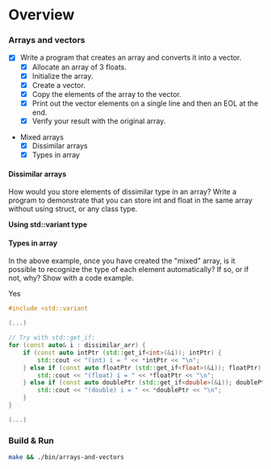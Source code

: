 # Overview
### Arrays and vectors
- [x] Write a program that creates an array and converts it into a vector.
    - [x] Allocate an array of 3 floats.
    - [x] Initialize the array.
    - [x] Create a vector.
    - [x] Copy the elements of the array to the vector.
    - [x] Print out the vector elements on a single line and then an EOL at the end.
    - [x] Verify your result with the original array.

- Mixed arrays
    - [x] Dissimilar arrays
    - [x] Types in array

#### Dissimilar arrays
How would you store elements of dissimilar type in an array? Write a program to demonstrate 
that you can store int and float in the same array without using struct, or any class type.

**Using std::variant type**

#### Types in array
In the above example, once you have created the "mixed" array, is it possible to recognize the type
of each element automatically? If so, or if not, why? Show with a code example.

Yes
```cpp
#include <std::variant

(...)

// Try with std::get_if:
for (const auto& i : dissimilar_arr) {
    if (const auto intPtr (std::get_if<int>(&i)); intPtr) {
        std::cout << "(int) i = " << *intPtr << "\n";
    } else if (const auto floatPtr (std::get_if<float>(&i)); floatPtr) {
        std::cout << "(float) i = " << *floatPtr << "\n";
    } else if (const auto doublePtr (std::get_if<double>(&i)); doublePtr) {
        std::cout << "(double) i = " << *doublePtr << "\n";
    }
}

(...)
```

### Build & Run
```bash
make && ./bin/arrays-and-vectors
```
